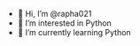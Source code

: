 - 👋 Hi, I’m @rapha021
- 👀 I’m interested in Python
- 🌱 I’m currently learning Python

<!---
rapha021/rapha021 is a ✨ special ✨ repository because its `README.md` (this file) appears on your GitHub profile.
You can click the Preview link to take a look at your changes.
--->
